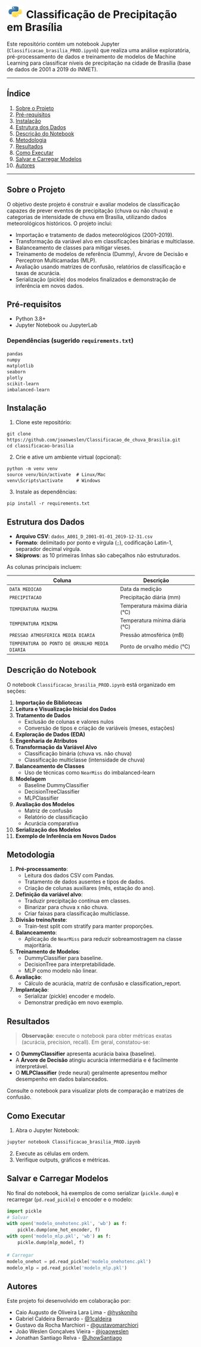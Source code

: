 # <img alt="Simbolo Python" height="35" width="45" src="https://raw.githubusercontent.com/devicons/devicon/master/icons/python/python-original.svg"> Classificação de Precipitação em Brasília

Este repositório contém um notebook Jupyter (`Classificacao_brasilia_PROD.ipynb`) que realiza uma análise exploratória, pré-processamento de dados e treinamento de modelos de Machine Learning para classificar níveis de precipitação na cidade de Brasília (base de dados de 2001 a 2019 do INMET).

---

## Índice

1. [Sobre o Projeto](#sobre-o-projeto)
3. [Pré-requisitos](#pr%C3%A9-requisitos)
4. [Instalação](#instala%C3%A7%C3%A3o)
5. [Estrutura dos Dados](#estrutura-dos-dados)
6. [Descrição do Notebook](#descri%C3%A7%C3%A3o-do-notebook)
7. [Metodologia](#metodologia)
8. [Resultados](#resultados)
9. [Como Executar](#como-executar)
10. [Salvar e Carregar Modelos](#salvar-e-carregar-modelos)
11. [Autores](#autores)

---

## Sobre o Projeto

O objetivo deste projeto é construir e avaliar modelos de classificação capazes de prever eventos de precipitação (chuva ou não chuva) e categorias de intensidade de chuva em Brasília, utilizando dados meteorológicos históricos. O projeto inclui:

- Importação e tratamento de dados meteorológicos (2001–2019).
- Transformação da variável alvo em classificações binárias e multiclasse.
- Balanceamento de classes para mitigar vieses.
- Treinamento de modelos de referência (Dummy), Árvore de Decisão e Perceptron Multicamadas (MLP).
- Avaliação usando matrizes de confusão, relatórios de classificação e taxas de acurácia.
- Serialização (pickle) dos modelos finalizados e demonstração de inferência em novos dados.


## Pré-requisitos

- Python 3.8+  
- Jupyter Notebook ou JupyterLab

### Dependências (sugerido `requirements.txt`)

```text
pandas
numpy
matplotlib
seaborn
plotly
scikit-learn
imbalanced-learn
```

## Instalação

1. Clone este repositório:
```
git clone https://github.com/joaoweslen/Classificacao_de_chuva_Brasilia.git
cd classificacao-brasilia
```

2. Crie e ative um ambiente virtual (opcional):
 ```
python -m venv venv
source venv/bin/activate  # Linux/Mac
venv\Scripts\activate     # Windows
```

3. Instale as dependências:
```
pip install -r requirements.txt
```

## Estrutura dos Dados

- **Arquivo CSV**: `dados_A001_D_2001-01-01_2019-12-31.csv`  
- **Formato**: delimitado por ponto e vírgula (`;`), codificação Latin-1, separador decimal vírgula.
- **Skiprows**: as 10 primeiras linhas são cabeçalhos não estruturados.

As colunas principais incluem:

| Coluna                                                          | Descrição                             |
|-----------------------------------------------------------------|---------------------------------------|
| `DATA MEDICAO`                                                  | Data da medição                       |
| `PRECIPITACAO`                                                  | Precipitação diária (mm)              |
| `TEMPERATURA MAXIMA`                                            | Temperatura máxima diária (°C)        |
| `TEMPERATURA MINIMA`                                            | Temperatura mínima diária (°C)        |
| `PRESSAO ATMOSFERICA MEDIA DIARIA`                              | Pressão atmosférica (mB)              |
| `TEMPERATURA DO PONTO DE ORVALHO MEDIA DIARIA`                  | Ponto de orvalho médio (°C)           |

## Descrição do Notebook

O notebook `Classificacao_brasilia_PROD.ipynb` está organizado em seções:

1. **Importação de Bibliotecas**  
2. **Leitura e Visualização Inicial dos Dados**  
3. **Tratamento de Dados**  
   - Exclusão de colunas e valores nulos  
   - Conversão de tipos e criação de variáveis (meses, estações)  
4. **Exploração de Dados (EDA)**  
5. **Engenharia de Atributos**  
6. **Transformação da Variável Alvo**  
   - Classificação binária (chuva vs. não chuva)  
   - Classificação multiclasse (intensidade de chuva)  
7. **Balanceamento de Classes**  
   - Uso de técnicas como `NearMiss` do imbalanced-learn  
8. **Modelagem**  
   - Baseline DummyClassifier  
   - DecisionTreeClassifier  
   - MLPClassifier  
9. **Avaliação dos Modelos**  
   - Matriz de confusão  
   - Relatório de classificação  
   - Acurácia comparativa  
10. **Serialização dos Modelos**  
11. **Exemplo de Inferência em Novos Dados**

## Metodologia

1. **Pré-processamento**:
   - Leitura dos dados CSV com Pandas.
   - Tratamento de dados ausentes e tipos de dados.
   - Criação de colunas auxiliares (mês, estação do ano).
2. **Definição da variável alvo**:
   - Traduzir precipitação contínua em classes.
   - Binarizar para chuva x não chuva.
   - Criar faixas para classificação multiclasse.
3. **Divisão treino/teste**:
   - Train-test split com stratify para manter proporções.
4. **Balanceamento**:
   - Aplicação de `NearMiss` para reduzir sobreamostragem na classe majoritária.
5. **Treinamento de Modelos**:
   - DummyClassifier para baseline.
   - DecisionTree para interpretabilidade.
   - MLP como modelo não linear.
6. **Avaliação**:
   - Cálculo de acurácia, matriz de confusão e classification_report.
7. **Implantação**:
   - Serializar (pickle) encoder e modelo.
   - Demonstrar predição em novo exemplo.

## Resultados

> **Observação**: execute o notebook para obter métricas exatas (acurácia, precision, recall). Em geral, constatou-se:

- O **DummyClassifier** apresenta acurácia baixa (baseline).  
- A **Árvore de Decisão** atingiu acurácia intermediária e é facilmente interpretável.  
- O **MLPClassifier** (rede neural) geralmente apresentou melhor desempenho em dados balanceados.

Consulte o notebook para visualizar plots de comparação e matrizes de confusão.

## Como Executar

1. Abra o Jupyter Notebook:
```bash
jupyter notebook Classificacao_brasilia_PROD.ipynb
```
2. Execute as células em ordem.  
3. Verifique outputs, gráficos e métricas.

## Salvar e Carregar Modelos

No final do notebook, há exemplos de como serializar (`pickle.dump`) e recarregar (`pd.read_pickle`) o encoder e o modelo:

```python
import pickle
# Salvar
with open('modelo_onehotenc.pkl', 'wb') as f:
    pickle.dump(one_hot_encoder, f)
with open('modelo_mlp.pkl', 'wb') as f:
    pickle.dump(mlp_model, f)

# Carregar
modelo_onehot = pd.read_pickle('modelo_onehotenc.pkl')
modelo_mlp = pd.read_pickle('modelo_mlp.pkl')
```

## Autores

Este projeto foi desenvolvido em colaboração por:

- Caio Augusto de Oliveira Lara Lima - [@hyskoniho](https://github.com/hyskoniho)
- Gabriel Caldeira Bernardo - [@1caldeira](https://github.com/1caldeira)
- Gustavo da Rocha Marchiori - [@gustavomarchiori](https://github.com/gustavomarchiori)
- João Weslen Gonçalves Vieira - [@joaoweslen](https://github.com/joaoweslen)
- Jonathan Santiago Relva - [@JhowSantiago](https://github.com/JhowSantiago)
